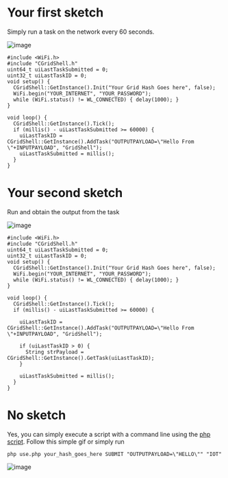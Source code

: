 # Your first sketch

Simply run a task on the network every 60 seconds.

![image](https://github.com/user-attachments/assets/79a203dd-8524-47db-b9e6-a42883ed6575)

```
#include <WiFi.h>
#include "CGridShell.h"
uint64_t uiLastTaskSubmitted = 0;
uint32_t uiLastTaskID = 0;
void setup() {
  CGridShell::GetInstance().Init("Your Grid Hash Goes here", false);
  WiFi.begin("YOUR_INTERNET", "YOUR_PASSWORD");
  while (WiFi.status() != WL_CONNECTED) { delay(1000); }
}

void loop() {
  CGridShell::GetInstance().Tick();
  if (millis() - uiLastTaskSubmitted >= 60000) {
    uiLastTaskID = CGridShell::GetInstance().AddTask("OUTPUTPAYLOAD=\"Hello From \"+INPUTPAYLOAD", "GridShell");
    uiLastTaskSubmitted = millis();
  }
}
```

# Your second sketch

Run and obtain the output from the task

![image](https://github.com/user-attachments/assets/b24f1b07-b244-4670-b2fc-fbf4ba678e78)

```
#include <WiFi.h>
#include "CGridShell.h"
uint64_t uiLastTaskSubmitted = 0;
uint32_t uiLastTaskID = 0;
void setup() {
  CGridShell::GetInstance().Init("Your Grid Hash Goes here", false);
  WiFi.begin("YOUR_INTERNET", "YOUR_PASSWORD");
  while (WiFi.status() != WL_CONNECTED) { delay(1000); }
}

void loop() {
  CGridShell::GetInstance().Tick();
  if (millis() - uiLastTaskSubmitted >= 60000) {

    uiLastTaskID = CGridShell::GetInstance().AddTask("OUTPUTPAYLOAD=\"Hello From \"+INPUTPAYLOAD", "GridShell");

    if (uiLastTaskID > 0) {
      String strPayload = CGridShell::GetInstance().GetTask(uiLastTaskID);
    }

    uiLastTaskSubmitted = millis();
  }
}
```

# No sketch

Yes, you can simply execute a script with a command line using the [php script](https://github.com/invpe/GridShell/tree/main/Sources/PHP).
Follow this simple gif or simply run 

`php use.php your_hash_goes_here SUBMIT "OUTPUTPAYLOAD=\"HELLO\"" "IOT"`

![image](https://github.com/user-attachments/assets/18787584-499f-4d73-a49e-943aff75ed04)

